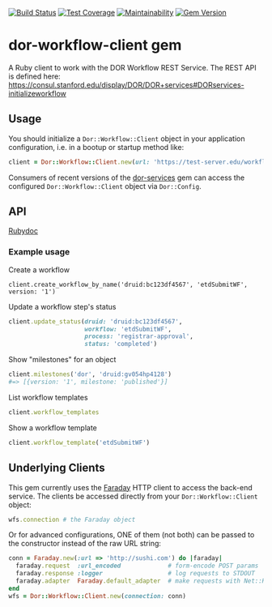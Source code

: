 [![Build Status](https://travis-ci.org/sul-dlss/dor-workflow-client.svg?branch=master)](https://travis-ci.org/sul-dlss/dor-workflow-client)
[![Test Coverage](https://api.codeclimate.com/v1/badges/fba77ff479c468f8510f/test_coverage)](https://codeclimate.com/github/sul-dlss/dor-services-client/test_coverage)
[![Maintainability](https://api.codeclimate.com/v1/badges/fba77ff479c468f8510f/maintainability)](https://codeclimate.com/github/sul-dlss/dor-services-client/maintainability)
[![Gem Version](https://badge.fury.io/rb/dor-workflow-client.svg)](https://badge.fury.io/rb/dor-workflow-client)

# dor-workflow-client gem

A Ruby client to work with the DOR Workflow REST Service. The REST API is defined here:
https://consul.stanford.edu/display/DOR/DOR+services#DORservices-initializeworkflow

## Usage

You should initialize a `Dor::Workflow::Client` object in your application configuration, i.e. in a bootup or startup method like:

```ruby
client = Dor::Workflow::Client.new(url: 'https://test-server.edu/workflow/')
```

Consumers of recent versions of the [dor-services](https://github.com/sul-dlss/dor-services) gem can access the configured `Dor::Workflow::Client` object via `Dor::Config`.

## API
[Rubydoc](https://www.rubydoc.info/github/sul-dlss/dor-workflow-client/master)

### Example usage
Create a workflow
```
client.create_workflow_by_name('druid:bc123df4567', 'etdSubmitWF', version: '1')
```

Update a workflow step's status
```ruby
client.update_status(druid: 'druid:bc123df4567',
                     workflow: 'etdSubmitWF',
                     process: 'registrar-approval',
                     status: 'completed')
```

Show "milestones" for an object
```ruby
client.milestones('dor', 'druid:gv054hp4128')
#=> [{version: '1', milestone: 'published'}]
```

List workflow templates
```ruby
client.workflow_templates
```

Show a workflow template
```ruby
client.workflow_template('etdSubmitWF')
```

## Underlying Clients

This gem currently uses the [Faraday](https://github.com/lostisland/faraday) HTTP client to access the back-end service.  The clients be accessed directly from your `Dor::Workflow::Client` object:

```ruby
wfs.connection # the Faraday object
```

Or for advanced configurations, ONE of them (not both) can be passed to the constructor instead of the raw URL string:

```ruby
conn = Faraday.new(:url => 'http://sushi.com') do |faraday|
  faraday.request  :url_encoded             # form-encode POST params
  faraday.response :logger                  # log requests to STDOUT
  faraday.adapter  Faraday.default_adapter  # make requests with Net::HTTP
end
wfs = Dor::Workflow::Client.new(connection: conn)
```
